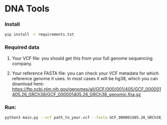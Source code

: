 # DNA Tools

### Install
```sh
pip install -r requirements.txt
```

### Required data
1) Your VCF file: you should get this from your full genome sequencing company.

2) Your reference FASTA file: you can check your VCF metadata for which reference genome it uses.
In most cases it will be hg38, which you can download here:
https://ftp.ncbi.nlm.nih.gov/genomes/all/GCF/000/001/405/GCF_000001405.26_GRCh38/GCF_000001405.26_GRCh38_genomic.fna.gz

### Run:
```sh
python3 main.py --vcf path_to_your.vcf --fasta GCF_000001405.26_GRCh38_genomic.fna
```